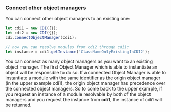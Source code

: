 ### Connect other object managers
You can connect other object managers to an existing one:
```js
let cdi1 = new CDI({});
let cdi2 = new CDI({});
cdi.connectObjectManager(cdi1);

// now you can resolve modules from cdi2 through cdi1:
let instance = cdi1.getInstance('ClassNameOnlyExistingInCDI2');
``` 
You can connect as many object managers as you want to an existing object manager. The first Object 
Manager which is able to instantiate an object will be responsible to do so. If a connected Object Manager
is able to instantiate a module with the same identifier as the origin object manager 
(in the upper example cdi1), the origin object manager has precedence over the connected object managers.
So to come back to the upper example, if you request an instance of a module resolvable by both of the 
object managers and you request the instance from **cdi1**, the instance of cdi1 will be returned.